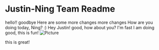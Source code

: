 # Justin-Ning Team Readme


hello!!
goodbye
Here are some more changes
more changes
How are you doing today, Ning? :)
Hey Justin! good, how about you?
I'm fast
I am doing good, this is fun!
![Picture](http://wearesmile.com/assets/themes/s5/img/logo.png)

this is great! 
